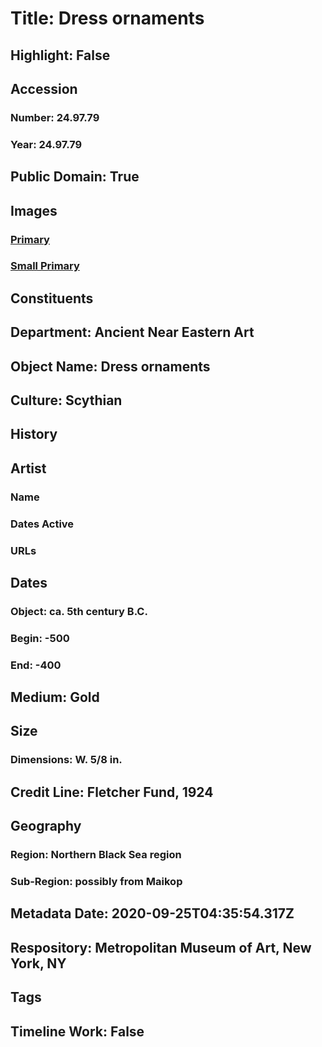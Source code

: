 # Title: Dress ornaments
## Highlight: False
## Accession
### Number: 24.97.79
### Year: 24.97.79
## Public Domain: True
## Images
### [Primary](https://images.metmuseum.org/CRDImages/an/original/hb24_97_72.jpg)
### [Small Primary](https://images.metmuseum.org/CRDImages/an/web-large/hb24_97_72.jpg)
## Constituents
## Department: Ancient Near Eastern Art
## Object Name: Dress ornaments
## Culture: Scythian
## History
## Artist
### Name
### Dates Active
### URLs
## Dates
### Object: ca. 5th century B.C.
### Begin: -500
### End: -400
## Medium: Gold
## Size
### Dimensions: W. 5/8 in.
## Credit Line: Fletcher Fund, 1924
## Geography
### Region: Northern Black Sea region
### Sub-Region: possibly from Maikop
## Metadata Date: 2020-09-25T04:35:54.317Z
## Respository: Metropolitan Museum of Art, New York, NY
## Tags
## Timeline Work: False